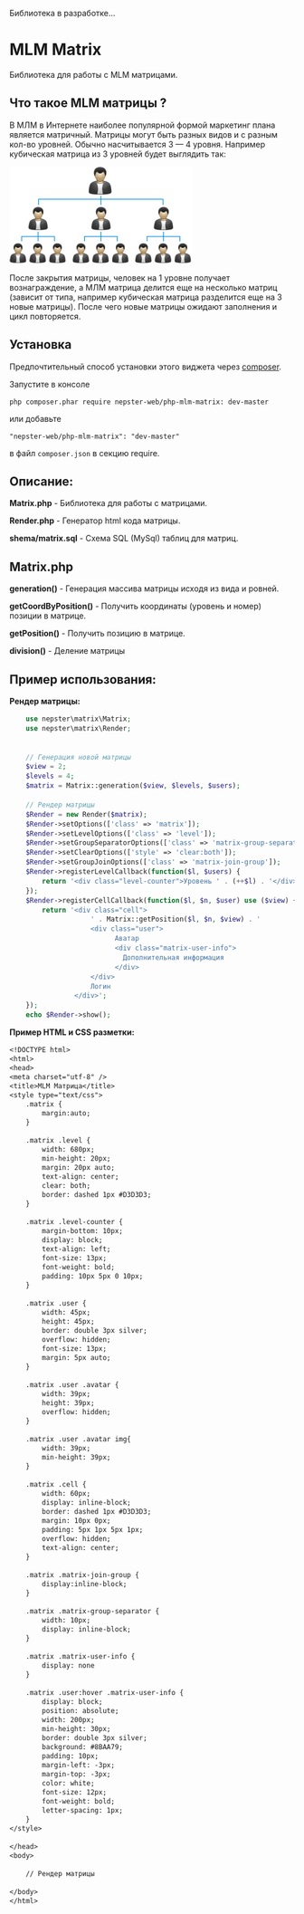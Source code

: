 Библиотека в разработке...

MLM Matrix
==========

Библиотека для работы с MLM матрицами.


Что такое MLM матрицы ?
-----------------------

В МЛМ в Интернете наиболее популярной формой маркетинг плана является матричный.
Матрицы могут быть разных видов и с разным кол-во уровней. Обычно насчитывается 3 — 4 уровня.
Например кубическая матрица из 3 уровней будет выглядить так:

![alt text](doc/view.png "")

После закрытия матрицы, человек на 1 уровне получает вознаграждение, а МЛМ матрица делится еще на несколько матриц
(зависит от типа, например кубическая матрица разделится еще на 3 новые матрицы). После чего новые матрицы ожидают заполнения
и цикл повторяется.


Установка
---------

Предпочтительный способ установки этого виджета через [composer](http://getcomposer.org/download/).

Запустите в консоле

```
php composer.phar require nepster-web/php-mlm-matrix: dev-master
```

или добавьте

```
"nepster-web/php-mlm-matrix": "dev-master"
```

в файл `composer.json` в секцию require.


Описание:
--------

**Matrix.php** - Библиотека для работы с матрицами.

**Render.php** - Генератор html кода матрицы.

**shema/matrix.sql** - Схема SQL (MySql) таблиц для матриц.


Matrix.php
----------

 **generation()** - Генерация массива матрицы исходя из вида и ровней.

 **getCoordByPosition()** - Получить координаты (уровень и номер) позиции в матрице.

 **getPosition()** - Получить позицию в матрице.

 **division()** - Деление матрицы


Пример использования:
---------------------

**Рендер матрицы:**

```php
    use nepster\matrix\Matrix;
    use nepster\matrix\Render;


    // Генерация новой матрицы
    $view = 2;
    $levels = 4;
    $matrix = Matrix::generation($view, $levels, $users);

    // Рендер матрицы
    $Render = new Render($matrix);
    $Render->setOptions(['class' => 'matrix']);
    $Render->setLevelOptions(['class' => 'level']);
    $Render->setGroupSeparatorOptions(['class' => 'matrix-group-separator']);
    $Render->setClearOptions(['style' => 'clear:both']);
    $Render->setGroupJoinOptions(['class' => 'matrix-join-group']);
    $Render->registerLevelCallback(function($l, $users) {
        return '<div class="level-counter">Уровень ' . (++$l) . '</div>';
    });
    $Render->registerCellCallback(function($l, $n, $user) use ($view) {
        return '<div class="cell">
                    ' . Matrix::getPosition($l, $n, $view) . '
                    <div class="user">
                          Аватар
                          <div class="matrix-user-info">
                            Дополнительная информация
                          </div>
                    </div>
                    Логин
                </div>';
    });
    echo $Render->show();
```


**Пример HTML и CSS разметки:**

```
<!DOCTYPE html>
<html>
<head>
<meta charset="utf-8" />
<title>MLM Матрица</title>
<style type="text/css">
    .matrix {
        margin:auto;
    }

    .matrix .level {
        width: 680px;
        min-height: 20px;
        margin: 20px auto;
        text-align: center;
        clear: both;
        border: dashed 1px #D3D3D3;
    }

    .matrix .level-counter {
        margin-bottom: 10px;
        display: block;
        text-align: left;
        font-size: 13px;
        font-weight: bold;
        padding: 10px 5px 0 10px;
    }

    .matrix .user {
        width: 45px;
        height: 45px;
        border: double 3px silver;
        overflow: hidden;
        font-size: 13px;
        margin: 5px auto;
    }

    .matrix .user .avatar {
        width: 39px;
        height: 39px;
        overflow: hidden;
    }

    .matrix .user .avatar img{
        width: 39px;
        min-height: 39px;
    }

    .matrix .cell {
        width: 60px;
        display: inline-block;
        border: dashed 1px #D3D3D3;
        margin: 10px 0px;
        padding: 5px 1px 5px 1px;
        overflow: hidden;
        text-align: center;
    }

    .matrix .matrix-join-group {
        display:inline-block;
    }

    .matrix .matrix-group-separator {
        width: 10px;
        display: inline-block;
    }

    .matrix .matrix-user-info {
        display: none
    }

    .matrix .user:hover .matrix-user-info {
        display: block;
        position: absolute;
        width: 200px;
        min-height: 30px;
        border: double 3px silver;
        background: #8BAA79;
        padding: 10px;
        margin-left: -3px;
        margin-top: -3px;
        color: white;
        font-size: 12px;
        font-weight: bold;
        letter-spacing: 1px;
    }
</style>

</head>
<body>

    // Рендер матрицы

</body>
</html>

```